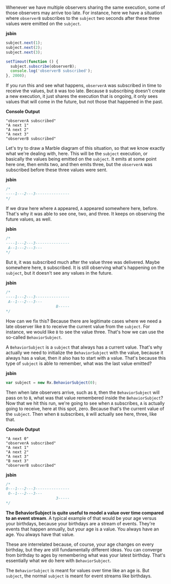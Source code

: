 Whenever we have multiple observers sharing the same execution, some of those observers may arrive too late. For instance, here we have a situation where `observerB` subscribes to the `subject` two seconds after these three values were emitted on the `subject`.

**jsbin**
```javascript
subject.next(1);
subject.next(2);
subject.next(3);

setTimout(function () {
  subject.subscribe(observerB);
  console.log('observerB subscribed');
}, 2000);
```

If you run this and see what happens, `observerA` was subscribed in time to receive the values, but `B` was too late. Because `B` subscribing doesn't create a new execution, it just shares the execution that is ongoing, it only sees values that will come in the future, but not those that happened in the past.

**Console Output**
```
"observerA subscribed"
"A next 1"
"A next 2"
"A next 3"
"observerB subscribed"
```

Let's try to draw a Marble diagram of this situation, so that we know exactly what we're dealing with, here. This will be the `subject` execution, or basically the values being emitted on the `subject`. It emits at some point here one, then emits two, and then emits three, but the `observerA` was subscribed before these three values were sent.

**jsbin**
```javascript
/*
----1---2---3---------------
*/
```

If we draw here where `A` appeared, `A` appeared somewhere here, before. That's why it was able to see one, two, and three. It keeps on observing the future values, as well.

**jsbin**
```javascript
/*
----1---2---3---------------
 A--1---2---3---
*/
```

But `B`, it was subscribed much after the value three was delivered. Maybe somewhere here, `B` subscribed. It is still observing what's happening on the `subject`, but it doesn't see any values in the future.

**jsbin**
```javascript
/*
----1---2---3---------------
 A--1---2---3---
                      B-----
*/
```

How can we fix this? Because there are legitimate cases where we need a late observer like `B` to receive the current value from the `subject`. For instance, we would like `B` to see the value three. That's how we can use the so-called `BehaviorSubject`.

A `BehaviorSubject` is a `subject` that always has a current value. That's why actually we need to initialize the `BehaviorSubject` with the value, because it always has a value, then it also has to start with a value. That's because this type of `subject` is able to remember, what was the last value emitted?

**jsbin**
```javascript
var subject = new Rx.BehaviorSubject(0);
```

Then when late observers arrive, such as `B`, then the `BehaviorSubject` will pass on to `B`, what was that value remembered inside the `BehaviorSubject`? Now that we hit this run, we're going to see when `A` subscribes, `A` is actually going to receive, here at this spot, zero. Because that's the current value of the `subject`. Then when `B` subscribes, `B` will actually see here, three, like that.

**Console Output**
```
"A next 0"
"observerA subscribed"
"A next 1"
"A next 2"
"A next 3"
"B next 3"
"observerB subscribed"
```

**jsbin**
```javascript
/*
0---1---2---3---------------
 0--1---2---3---
                      3-----
*/
```

**The BehaviorSubject is quite useful to model a value over time compared to an event stream**. A typical example of that would be your age versus your birthdays, because your birthdays are a stream of events. They're events that happen annually, but your age is a value. You always have an age. You always have that value.

These are interrelated because, of course, your age changes on every birthday, but they are still fundamentally different ideas. You can converge from birthday to ages by remembering what was your latest birthday. That's essentially what we do here with `BehaviorSubject`.

The `BehaviorSubject` is meant for values over time like an age is. But `subject`, the normal `subject` is meant for event streams like birthdays.